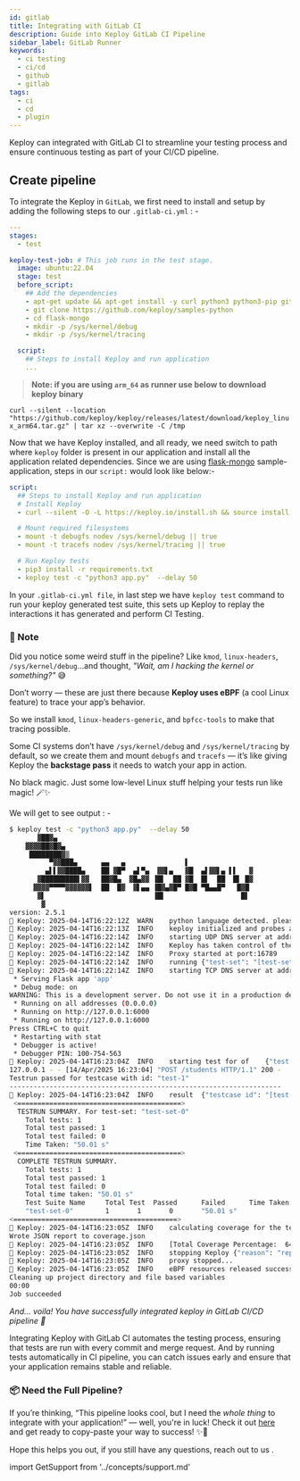 ```yaml
---
id: gitlab
title: Integrating with GitLab CI
description: Guide into Keploy GitLab CI Pipeline
sidebar_label: GitLab Runner
keywords:
  - ci testing
  - ci/cd
  - github
  - gitlab
tags:
  - ci
  - cd
  - plugin
---
```


Keploy can integrated with GitLab CI to streamline your testing process and ensure continuous testing as part of your CI/CD pipeline.

## Create pipeline

To integrate the Keploy in `GitLab`, we first need to install and setup by adding the following steps to our `.gitlab-ci.yml` : -

```yaml
---
stages:
  - test

keploy-test-job: # This job runs in the test stage.
  image: ubuntu:22.04
  stage: test
  before_script:
    ## Add the dependencies
    - apt-get update && apt-get install -y curl python3 python3-pip git kmod linux-headers-generic bpfcc-tools sudo
    - git clone https://github.com/keploy/samples-python
    - cd flask-mongo
    - mkdir -p /sys/kernel/debug
    - mkdir -p /sys/kernel/tracing

  script:
    ## Steps to install Keploy and run application
    ...
```

> **Note: if you are using `arm_64` as runner use below to download keploy binary**

`curl --silent --location "https://github.com/keploy/keploy/releases/latest/download/keploy_linux_arm64.tar.gz" | tar xz --overwrite -C /tmp`

Now that we have Keploy installed, and all ready, we need switch to path where `keploy` folder is present in our application and install all the application related dependencies. Since we are using [flask-mongo](https://github.com/keploy/samples-python) sample-application, steps in our `script:` would look like below:-

```yaml
script:
  ## Steps to install Keploy and run application
  # Install Keploy
  - curl --silent -O -L https://keploy.io/install.sh && source install.sh

  # Mount required filesystems
  - mount -t debugfs nodev /sys/kernel/debug || true
  - mount -t tracefs nodev /sys/kernel/tracing || true

  # Run Keploy tests
  - pip3 install -r requirements.txt
  - keploy test -c "python3 app.py"  --delay 50
```

In your `.gitlab-ci.yml file`, in last step we have `keploy test` command to run your keploy generated test suite, this sets up Keploy to replay the interactions it has generated and perform CI Testing.

### 📝 Note

Did you notice some weird stuff in the pipeline? Like `kmod`, `linux-headers`, `/sys/kernel/debug`...and thought, _"Wait, am I hacking the kernel or something?"_ 😅

Don’t worry — these are just there because **Keploy uses eBPF** (a cool Linux feature) to trace your app’s behavior.

So we install `kmod`, `linux-headers-generic`, and `bpfcc-tools` to make that tracing possible.

Some CI systems don’t have `/sys/kernel/debug` and `/sys/kernel/tracing` by default, so we create them and mount `debugfs` and `tracefs` — it’s like giving Keploy the **backstage pass** it needs to watch your app in action.

No black magic. Just some low-level Linux stuff helping your tests run like magic! 🪄✨

We will get to see output : -

```sh
$ keploy test -c "python3 app.py"  --delay 50
       ▓██▓▄
    ▓▓▓▓██▓█▓▄
     ████████▓▒
          ▀▓▓███▄      ▄▄   ▄               ▌
         ▄▌▌▓▓████▄    ██ ▓█▀  ▄▌▀▄  ▓▓▌▄   ▓█  ▄▌▓▓▌▄ ▌▌   ▓
       ▓█████████▌▓▓   ██▓█▄  ▓█▄▓▓ ▐█▌  ██ ▓█  █▌  ██  █▌ █▓
      ▓▓▓▓▀▀▀▀▓▓▓▓▓▓▌  ██  █▓  ▓▌▄▄ ▐█▓▄▓█▀ █▓█ ▀█▄▄█▀   █▓█
       ▓▌                           ▐█▌                   █▌
        ▓
version: 2.5.1
🐰 Keploy: 2025-04-14T16:22:12Z 	WARN	python language detected. please use --language to manually set the language if needed
🐰 Keploy: 2025-04-14T16:22:13Z 	INFO	keploy initialized and probes added to the kernel.
🐰 Keploy: 2025-04-14T16:22:14Z 	INFO	starting UDP DNS server at addr :26789
🐰 Keploy: 2025-04-14T16:22:14Z 	INFO	Keploy has taken control of the DNS resolution mechanism, your application may misbehave if you have provided wrong domain name in your application code.
🐰 Keploy: 2025-04-14T16:22:14Z 	INFO	Proxy started at port:16789
🐰 Keploy: 2025-04-14T16:22:14Z 	INFO	running	{"test-set": "[test-set-0]"}
🐰 Keploy: 2025-04-14T16:22:14Z 	INFO	starting TCP DNS server at addr :26789
 * Serving Flask app 'app'
 * Debug mode: on
WARNING: This is a development server. Do not use it in a production deployment. Use a production WSGI server instead.
 * Running on all addresses (0.0.0.0)
 * Running on http://127.0.0.1:6000
 * Running on http://127.0.0.1:6000
Press CTRL+C to quit
 * Restarting with stat
 * Debugger is active!
 * Debugger PIN: 100-754-563
🐰 Keploy: 2025-04-14T16:23:04Z 	INFO	starting test for of	{"test case": "[test-1]", "test set": "[test-set-0]"}
127.0.0.1 - - [14/Apr/2025 16:23:04] "POST /students HTTP/1.1" 200 -
Testrun passed for testcase with id: "test-1"
--------------------------------------------------------------------
🐰 Keploy: 2025-04-14T16:23:04Z 	INFO	result	{"testcase id": "[test-1]", "testset id": "[test-set-0]", "passed": "[true]"}
 <=========================================>
  TESTRUN SUMMARY. For test-set: "test-set-0"
	Total tests: 1
	Total test passed: 1
	Total test failed: 0
	Time Taken: "50.01 s"
 <=========================================>
  COMPLETE TESTRUN SUMMARY.
	Total tests: 1
	Total test passed: 1
	Total test failed: 0
	Total time taken: "50.01 s"
	Test Suite Name		Total Test	Passed		Failed		Time Taken
	"test-set-0"		1		1		0		"50.01 s"
<=========================================>
🐰 Keploy: 2025-04-14T16:23:05Z 	INFO	calculating coverage for the test run and inserting it into the report
Wrote JSON report to coverage.json
🐰 Keploy: 2025-04-14T16:23:05Z 	INFO	[Total Coverage Percentage:  64%]
🐰 Keploy: 2025-04-14T16:23:05Z 	INFO	stopping Keploy	{"reason": "replay completed successfully"}
🐰 Keploy: 2025-04-14T16:23:05Z 	INFO	proxy stopped...
🐰 Keploy: 2025-04-14T16:23:05Z 	INFO	eBPF resources released successfully...
Cleaning up project directory and file based variables
00:00
Job succeeded

```

_And... voila! You have successfully integrated keploy in GitLab CI/CD pipeline 🌟_

Integrating Keploy with GitLab CI automates the testing process, ensuring that tests are run with every commit and merge request. And by running tests automatically in CI pipeline, you can catch issues early and ensure that your application remains stable and reliable.

### 📦 Need the Full Pipeline?

If you’re thinking, “This pipeline looks cool, but I need the _whole thing_ to integrate with your application!” — well, you're in luck! Check it out [here](https://github.com/keploy/samples-python) and get ready to copy-paste your way to success! ✨🚀

Hope this helps you out, if you still have any questions, reach out to us .

import GetSupport from '../concepts/support.md'

<GetSupport/>
